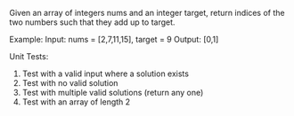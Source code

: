 Given an array of integers nums and an integer target, return indices of the two numbers such that they add up to target.

Example:
Input: nums = [2,7,11,15], target = 9
Output: [0,1]

Unit Tests:

1. Test with a valid input where a solution exists
2. Test with no valid solution
3. Test with multiple valid solutions (return any one)
4. Test with an array of length 2
